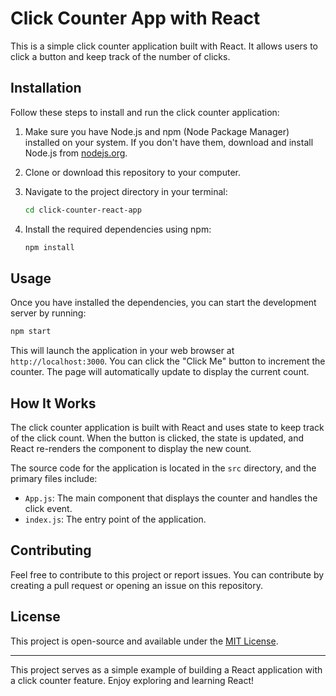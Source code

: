 # Click Counter App with React

This is a simple click counter application built with React. It allows users to click a button and keep track of the number of clicks.

## Installation

Follow these steps to install and run the click counter application:

1. Make sure you have Node.js and npm (Node Package Manager) installed on your system. If you don't have them, download and install Node.js from [nodejs.org](https://nodejs.org/).

2. Clone or download this repository to your computer.

3. Navigate to the project directory in your terminal:

   ```bash
   cd click-counter-react-app
   ```

4. Install the required dependencies using npm:

   ```bash
   npm install
   ```

## Usage

Once you have installed the dependencies, you can start the development server by running:

```bash
npm start
```

This will launch the application in your web browser at `http://localhost:3000`. You can click the "Click Me" button to increment the counter. The page will automatically update to display the current count.

## How It Works

The click counter application is built with React and uses state to keep track of the click count. When the button is clicked, the state is updated, and React re-renders the component to display the new count.

The source code for the application is located in the `src` directory, and the primary files include:

- `App.js`: The main component that displays the counter and handles the click event.
- `index.js`: The entry point of the application.

## Contributing

Feel free to contribute to this project or report issues. You can contribute by creating a pull request or opening an issue on this repository.

## License

This project is open-source and available under the [MIT License](LICENSE).

---

This project serves as a simple example of building a React application with a click counter feature. Enjoy exploring and learning React!
